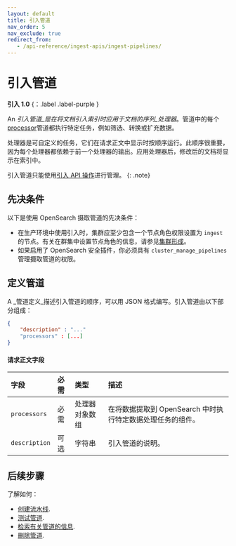 ```yaml
---
layout: default
title: 引入管道
nav_order: 5
nav_exclude: true
redirect_from:
   - /api-reference/ingest-apis/ingest-pipelines/
---
```


# 引入管道
**引入 1.0** {：.label .label-purple }

An _引入管道_是在将文档引入索引时应用于文档的序列_处理器_。管道中的每个[processor]({{site.url}}{{site.baseurl}}/ingest-pipelines/processors/index-processors/)管道都执行特定任务，例如筛选、转换或扩充数据。

处理器是可自定义的任务，它们在请求正文中显示时按顺序运行。此顺序很重要，因为每个处理器都依赖于前一个处理器的输出。应用处理器后，修改后的文档将显示在索引中。

引入管道只能使用[引入 API 操作]({{site.url}}{{site.baseurl}}/api-reference/ingest-apis/index/)进行管理。
{: .note}

## 先决条件

以下是使用 OpenSearch 摄取管道的先决条件：

- 在生产环境中使用引入时，集群应至少包含一个节点角色权限设置为 `ingest` 的节点。有关在群集中设置节点角色的信息，请参见[集群形成]({{site.url}}{{site.baseurl}}/opensearch/cluster/)。
- 如果启用了 OpenSearch 安全插件，你必须具有 `cluster_manage_pipelines` 管理摄取管道的权限。

## 定义管道

A _管道定义_描述引入管道的顺序，可以用 JSON 格式编写。引入管道由以下部分组成：

```json
{
    "description" : "..."
    "processors" : [...]
}
```

#### 请求正文字段

字段 | 必需 | 类型 | 描述
:--- | :--- | :--- | :---
 `processors` | 必需 | 处理器对象数组 | 在将数据提取到 OpenSearch 中时执行特定数据处理任务的组件。
 `description` | 可选 | 字符串 | 引入管道的说明。

## 后续步骤

了解如何：

- [创建流水线]({{site.url}}{{site.baseurl}}/ingest-pipelines/create-ingest/).
- [测试管道]({{site.url}}{{site.baseurl}}/ingest-pipelines/simulate-ingest/).
- [检索有关管道的信息]({{site.url}}{{site.baseurl}}/ingest-pipelines/get-ingest/).
- [删除管道]({{site.url}}{{site.baseurl}}/ingest-pipelines/delete-ingest/).
